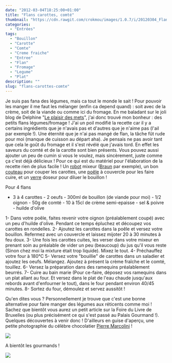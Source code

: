 ```yaml
---
date: "2012-03-04T18:25:00+01:00"
title: "Flans carottes, comté"
thumbnail: "https://cdn.rawgit.com/crokmou/images/1.0.7/i/20120304_Flan_Carotte_Comte_0028.jpg"
categories:
  - "Entrées"
tags:
  - "Bouillon"
  - "Carotte"
  - "Comte"
  - "Creme fraiche"
  - "Entree"
  - "Flan"
  - "Fromage"
  - "Legume"
  - "Plat"
description: ""
slug: "flans-carottes-comte"
---
```


Je suis pas fana des légumes, mais ca tout le monde le sait ! Pour pouvoir les manger il me faut les mélanger (enfin ca depend quand) : soit avec de la crème, soit de la viande ou comme ici du fromage. En me baladant sur le joli blog de Delphine "[Le plaisir des mets](http://leplaisirdesmets.over-blog.com/article-flans-aux-carottes-et-comte-97404566.html)", j'ai donc trouvé mon bonheur : des petits flans légumes/fromage ! J'ai un poil modifié la recette car il y a certains ingrédients que je n'avais pas et d'autres que je n'aime pas (l'ail par exemple !). Une éternité que je n'ai pas mangé de flan, la tâche fût rude pour moi (manque de cuisson au départ aha). Je pensais ne pas avoir tant que cela le goût du fromage et il s'est révélé que j'avais tord. En effet les saveurs du comté et de la carotte sont bien présents. Vous pouvez aussi ajouter un peu de cumin si vous le voulez, mais sincèrement, juste comme ça c'est déjà délicieux ! Pour ce qui est du matériel pour l'élaboration de la recette rien de plus facile ! Un [robot](http://www.rueducommerce.fr/m/pl/malid:229) mixeur ([Braun](http://www.rueducommerce.fr/m/pl/malid:84100) par exemple), un bon [couteau](http://www.rueducommerce.fr/m/pl/malid:12468606) pour couper les carottes, une [poêle](http://www.rueducommerce.fr/m/pl/malid:4769951) à couvercle pour les faire cuire, et un [verre](http://www.rueducommerce.fr/m/pl/malid:4769908) doseur pour diluer le bouillon !

Pour 4 flans

- 3 à 4 carottes - 2 oeufs - 300ml de bouillon (de viande pour moi) - 1/2 oignon - 50g de comté - 10 à 15cl de crème semi-epaisse - sel & poivre - huilde d'olive

1- Dans votre poêle, faites revenir votre oignon (préalablement coupé) avec un peu d'huilde d'olive. Pendant ce temps épluchez et découpez vos carottes en rondelles. 2- Ajoutez les carottes dans la poêle et versez votre bouillon. Refermez avec un couvercle et laissez mijoter 20 à 30 minutes à feu doux. 3- Une fois les carottes cuites, les verser dans votre mixeur en prenant soin au préalable de vider un peu (beaucoup) du jus qu'il vous reste (Sinon chez moi la mixture était trop liquide). Mixez le tout. 4- Préchauffez votre four à 180°C 5- Versez votre "bouillie" de carottes dans un saladier et ajoutez les oeufs. Mélangez. Ajoutez à présent la crème fraîche et le comté, touillez. 6- Versez la préparation dans des ramequins préalablement beurrés. 7- Cuire au bain marie (Pour ce-faire, déposez vos ramequins dans un plat allant au four. Et versez dans le plat de l'eau chaude jusqu'aux rebords avant d'enfourner le tout), dans le four pendant environ 40/45 minutes. 8- Sortez du four, démoulez et servez aussitôt !

Qu'en dites vous ? Personnellement je trouve que c'est une bonne alternative pour faire manger des légumes aux réticents comme moi ! Sachez que bientôt vous aurez un petit article sur la Foire du Livre de Bruxelles (ou plus précisément ce qui s'est passé au Palais Gourmand !). Quelques découvertes à venir donc ! D'ailleurs en guise d'aperçu, une petite photographie du célèbre chocolatier [Pierre Marcolini](http://www.marcolini.be/) !

[![](http://1.bp.blogspot.com/-pFcVNR60CMU/T1s8TVtdvbI/AAAAAAAAB2o/S6PwyeYpwjE/s640/20120302_FDL_Pierre_Marcolini_01.jpg)](http://1.bp.blogspot.com/-pFcVNR60CMU/T1s8TVtdvbI/AAAAAAAAB2o/S6PwyeYpwjE/s1600/20120302_FDL_Pierre_Marcolini_01.jpg)

A bientôt les gourmands !

[![](http://4.bp.blogspot.com/-2bLosyMFac4/TxhFg0sR2dI/AAAAAAAABec/Mzg1OnlXUmM/s1600/Signature+copie.jpg)](http://4.bp.blogspot.com/-2bLosyMFac4/TxhFg0sR2dI/AAAAAAAABec/Mzg1OnlXUmM/s1600/Signature+copie.jpg)